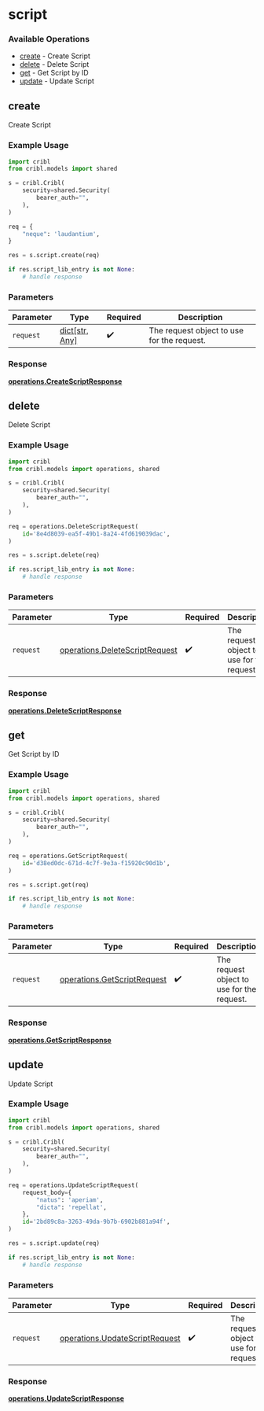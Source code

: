 # script

### Available Operations

* [create](#create) - Create Script
* [delete](#delete) - Delete Script
* [get](#get) - Get Script by ID
* [update](#update) - Update Script

## create

Create Script

### Example Usage

```python
import cribl
from cribl.models import shared

s = cribl.Cribl(
    security=shared.Security(
        bearer_auth="",
    ),
)

req = {
    "neque": 'laudantium',
}

res = s.script.create(req)

if res.script_lib_entry is not None:
    # handle response
```

### Parameters

| Parameter                                  | Type                                       | Required                                   | Description                                |
| ------------------------------------------ | ------------------------------------------ | ------------------------------------------ | ------------------------------------------ |
| `request`                                  | [dict[str, Any]](../../models//.md)        | :heavy_check_mark:                         | The request object to use for the request. |


### Response

**[operations.CreateScriptResponse](../../models/operations/createscriptresponse.md)**


## delete

Delete Script

### Example Usage

```python
import cribl
from cribl.models import operations, shared

s = cribl.Cribl(
    security=shared.Security(
        bearer_auth="",
    ),
)

req = operations.DeleteScriptRequest(
    id='8e4d8039-ea5f-49b1-8a24-4fd619039dac',
)

res = s.script.delete(req)

if res.script_lib_entry is not None:
    # handle response
```

### Parameters

| Parameter                                                                        | Type                                                                             | Required                                                                         | Description                                                                      |
| -------------------------------------------------------------------------------- | -------------------------------------------------------------------------------- | -------------------------------------------------------------------------------- | -------------------------------------------------------------------------------- |
| `request`                                                                        | [operations.DeleteScriptRequest](../../models/operations/deletescriptrequest.md) | :heavy_check_mark:                                                               | The request object to use for the request.                                       |


### Response

**[operations.DeleteScriptResponse](../../models/operations/deletescriptresponse.md)**


## get

Get Script by ID

### Example Usage

```python
import cribl
from cribl.models import operations, shared

s = cribl.Cribl(
    security=shared.Security(
        bearer_auth="",
    ),
)

req = operations.GetScriptRequest(
    id='d38ed0dc-671d-4c7f-9e3a-f15920c90d1b',
)

res = s.script.get(req)

if res.script_lib_entry is not None:
    # handle response
```

### Parameters

| Parameter                                                                  | Type                                                                       | Required                                                                   | Description                                                                |
| -------------------------------------------------------------------------- | -------------------------------------------------------------------------- | -------------------------------------------------------------------------- | -------------------------------------------------------------------------- |
| `request`                                                                  | [operations.GetScriptRequest](../../models/operations/getscriptrequest.md) | :heavy_check_mark:                                                         | The request object to use for the request.                                 |


### Response

**[operations.GetScriptResponse](../../models/operations/getscriptresponse.md)**


## update

Update Script

### Example Usage

```python
import cribl
from cribl.models import operations, shared

s = cribl.Cribl(
    security=shared.Security(
        bearer_auth="",
    ),
)

req = operations.UpdateScriptRequest(
    request_body={
        "natus": 'aperiam',
        "dicta": 'repellat',
    },
    id='2bd89c8a-3263-49da-9b7b-6902b881a94f',
)

res = s.script.update(req)

if res.script_lib_entry is not None:
    # handle response
```

### Parameters

| Parameter                                                                        | Type                                                                             | Required                                                                         | Description                                                                      |
| -------------------------------------------------------------------------------- | -------------------------------------------------------------------------------- | -------------------------------------------------------------------------------- | -------------------------------------------------------------------------------- |
| `request`                                                                        | [operations.UpdateScriptRequest](../../models/operations/updatescriptrequest.md) | :heavy_check_mark:                                                               | The request object to use for the request.                                       |


### Response

**[operations.UpdateScriptResponse](../../models/operations/updatescriptresponse.md)**

